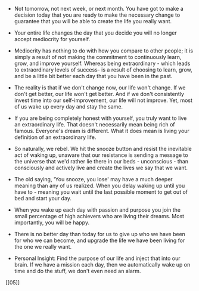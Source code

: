- Not tomorrow, not next week, or next month. You have got to make a decision today that you are ready to make the necessary change to guarantee that you will be able to create the life you really want.

- Your entire life changes the day that you decide you will no longer accept mediocrity for yourself.

- Mediocrity has nothing to do with how you compare to other people; it is simply a result of not making the commitment to continuously learn, grow, and improve yourself. Whereas being extraordinary - which leads to extraordinary levels of success- is a result of choosing to learn, grow, and be a little bit better each day that you have been in the past.

- The reality is that if we don't change now, our life won't change. If we don't get better, our life won't get better. And if we don't consistently invest time into our self-improvement, our life will not improve. Yet, most of us wake up every day and stay the same.

- If you are being completely honest with yourself, you truly want to live an extraordinary life. That doesn't necessarily mean being rich of famous. Everyone's dream is different. What it does mean is living your definition of an extraordinary life.

- So naturally, we rebel. We hit the snooze button and resist the inevitable act of waking up, unaware that our resistance is sending a message to the universe that we'd rather lie there in our beds - unconscious - than consciously and actively live and create the lives we say that we want.

- The old saying, 'You snooze, you lose' may have a much deeper meaning than any of us realized. When you delay waking up until you have to - meaning you wait until the last possible moment to get out of bed and start your day.

- When you wake up each day with passion and purpose you join the small percentage of high achievers who are living their dreams. Most importantly, you will be happy.

- There is no better day than today for us to give up who we have been for who we can become, and upgrade the life we have been living for the one we really want.

- Personal Insight: Find the purpose of our life and inject that into our brain. If we have a mission each day, then we automatically wake up on time and do the stuff, we don't even need an alarm.

[[05]]